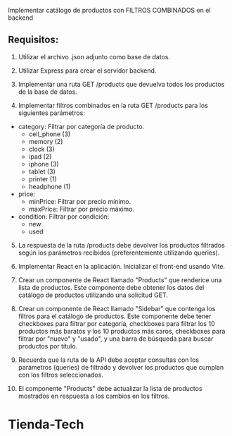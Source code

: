 Implementar catálogo de productos con 
FILTROS COMBINADOS en el backend

## Requisitos:

1. Utilizar el archivo .json adjunto como base de datos.

2. Utilizar Express para crear el servidor backend.

3. Implementar una ruta GET /products que devuelva todos los productos de la base de datos.

4. Implementar filtros combinados en la ruta GET /products para los siguientes parámetros:
- category: Filtrar por categoría de producto.
    - cell_phone (3)
    - memory (2)
    - clock (3)
    - ipad (2)
    - iphone (3)
    - tablet (3)
    - printer (1)
    - headphone (1)
- price:
    - minPrice: Filtrar por precio mínimo.
    - maxPrice: Filtrar por precio máximo.
- condition: Filtrar por condición:
    - new
    - used

5. La respuesta de la ruta /products debe devolver los productos filtrados según los parámetros recibidos (preferentemente utilizando queries).

6. Implementar React en la aplicación. Inicializar el front-end usando Vite.

7. Crear un componente de React llamado "Products" que renderice una lista de productos. Este componente debe obtener los datos del catálogo de productos utilizando una solicitud GET.

8. Crear un componente de React llamado "Sidebar" que contenga los filtros para el catálogo de productos. Este componente debe tener checkboxes para filtrar por categoría, checkboxes para filtrar los 10 productos más baratos y los 10 productos más caros, checkboxes para filtrar por "nuevo" y "usado", y una barra de búsqueda para buscar productos por título.

9. Recuerda que la ruta de la API debe aceptar consultas con los parámetros (queries) de filtrado y devolver los productos que cumplan con los filtros seleccionados.

10. El componente "Products" debe actualizar la lista de productos mostrados en respuesta a los cambios en los filtros.


# Tienda-Tech
